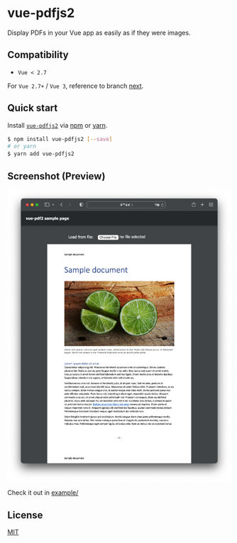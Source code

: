 # vue-pdfjs2

Display PDFs in your Vue app as easily as if they were images.

## Compatibility

- `Vue < 2.7`

For `Vue 2.7+` / `Vue 3`, reference to branch [next](https://github.com/Mitscherlich/vue-pdfjs2/tree/next).

## Quick start

Install [`vue-pdfjs2`][vue-pdf2-npm] via [npm](https://npmjs.com) or [yarn](https://classic.yarnpkg.com).

```sh
$ npm install vue-pdfjs2 [--save]
# or yarn
$ yarn add vue-pdfjs2
```

## Screenshot (Preview)

![preview](.github/preview.png)

Check it out in [example/](example)

## License

[MIT](LICENSE)

[vue-pdf2-npm]: https://www.npmjs.com/package/vue-pdfjs2
